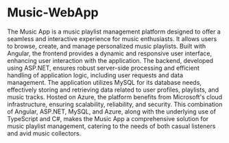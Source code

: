 # Music-WebApp
The Music App is a music playlist management platform designed to offer a seamless and interactive experience for music enthusiasts. It allows users to browse, create, and manage personalized music playlists. Built with Angular, the frontend provides a dynamic and responsive user interface, enhancing user interaction with the application. The backend, developed using ASP.NET, ensures robust server-side processing and efficient handling of application logic, including user requests and data management. The application utilizes MySQL for its database needs, effectively storing and retrieving data related to user profiles, playlists, and music tracks. Hosted on Azure, the platform benefits from Microsoft's cloud infrastructure, ensuring scalability, reliability, and security. This combination of Angular, ASP.NET, MySQL, and Azure, along with the underlying use of TypeScript and C#, makes the Music App a comprehensive solution for music playlist management, catering to the needs of both casual listeners and avid music collectors.
